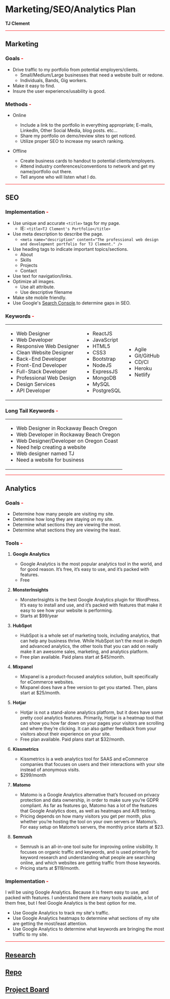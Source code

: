 # Marketing/SEO/Analytics Plan

**TJ Clement**

<hr style="background-color:red" />

## Marketing

### Goals <span style="color:red">-</span>

- Drive traffic to my portfolio from potential employers/clients.
  - Small/Medium/Large businesses that need a website built or redone.
  - Individuals, Bands, Gig workers.
- Make it easy to find.
- Insure the user experience/usability is good.

### Methods <span style="color:red">-</span>

- Online
  - Include a link to the portfolio in everything appropriate; E-mails, LinkedIn, Other Social Media, blog posts. etc...
  - Share my portfolio on demo/review sites to get noticed.
  - Utilize proper SEO to increase my search ranking.
- Offline

  - Create business cards to handout to potential clients/employers.
  - Attend industry conferences/conventions to network and get my name/portfolio out there.
  - Tell anyone who will listen what I do.

<hr style="background-color:red" />

## SEO

### Implementation <span style="color:red">-</span>

- Use unique and accurate `<title>` tags for my page.
  - IE: `<title>TJ Clement's Portfolio</title>`
- Use meta description to describe the page.
  - `<meta name="description" content="The professional web design and development portfolio for TJ Clement." />`
- Use heading tags to indicate important topics/sections.
  - About
  - Skills
  - Projects
  - Contact
- Use text for navigation/links.
- Optimize all images.
  - Use alt attribute.
  - Use descriptive filename
- Make site mobile friendly.
- Use Google's [Search Console](https://search.google.com/search-console).to determine gaps in SEO.

### Keywords <span style="color:red">-</span>

<table>
  <tr>
    <td>
      <ul>
        <li>Web Designer</li>
        <li>Web Developer</li>
        <li>Responsive Web Designer</li>
        <li>Clean Website Designer</li>
        <li>Back-End Developer</li>
        <li>Front-End Developer</li>
        <li>Full-Stack Developer</li>
        <li>Professional Web Design</li>
        <li>Design Services</li>
        <li>API Developer</li>
      </ul>
    </td>
    <td>
      <ul>
        <li>ReactJS</li>
        <li>JavaScript</li>
        <li>HTML5</li>
        <li>CSS3</li>
        <li>Bootstrap</li>
        <li>NodeJS</li>
        <li>ExpressJS</li>
        <li>MongoDB</li>
        <li>MySQL</li>
        <li>PostgreSQL</li>
      </ul>
    </td>
    <td>
      <ul>
        <li>Agile</li>
        <li>Git/GitHub</li>
        <li>CD/CI</li>
        <li>Heroku</li>
        <li>Netlify</li>
      </ul>
    </td>
  </tr>
</table>

### Long Tail Keywords <span style="color:red">-</span>

<table>
  <tr>
    <td>
      <ul>
        <li>Web Designer in Rockaway Beach Oregon</li>
        <li>Web Developer in Rockaway Beach Oregon</li>
        <li>Web Designer/Developer on Oregon Coast</li>
        <li>Need help creating a website</li>
        <li>Web designer named TJ</li>
        <li>Need a website for business</li>
      </ul>
    </td>
  </tr>
</table>

<hr style="background-color:red" />

## Analytics

### Goals <span style="color:red">-</span>

- Determine how many people are visiting my site.
- Determine how long they are staying on my site.
- Determine what sections they are viewing the most.
- Determine what sections they are viewing the least.

### Tools <span style="color:red">-</span>

1. **Google Analytics**

   - Google Analytics is the most popular analytics tool in the world, and for good reason. It’s free, it’s easy to use, and it’s packed with features.
   - Free

2. **MonsterInsights**

   - MonsterInsights is the best Google Analytics plugin for WordPress. It’s easy to install and use, and it’s packed with features that make it easy to see how your website is performing.
   - Starts at $99/year

3. **HubSpot**

   - HubSpot is a whole set of marketing tools, including analytics, that can help any business thrive. While HubSpot isn’t the most in-depth and advanced analytics, the other tools that you can add on really make it an awesome sales, marketing, and analytics platform.
   - Free plan available. Paid plans start at $45/month.

4. **Mixpanel**

   - Mixpanel is a product-focused analytics solution, built specifically for eCommerce websites.
   - Mixpanel does have a free version to get you started. Then, plans start at $25/month.

5. **Hotjar**

   - Hotjar is not a stand-alone analytics platform, but it does have some pretty cool analytics features. Primarily, Hotjar is a heatmap tool that can show you how far down on your pages your visitors are scrolling and where they’re clicking. It can also gather feedback from your visitors about their experience on your site.
   - Free plan available. Paid plans start at $32/month.

6. **Kissmetrics**

   - Kissmetrics is a web analytics tool for SAAS and eCommerce companies that focuses on users and their interactions with your site instead of anonymous visits.
   - $299/month

7. **Matomo**

   - Matomo is a Google Analytics alternative that’s focused on privacy protection and data ownership, in order to make sure you’re GDPR compliant. As far as features go, Matomo has a lot of the features that Google Analytics does, as well as heatmaps and A/B testing.
   - Pricing depends on how many visitors you get per month, plus whether you’re hosting the tool on your own servers or Matomo’s. For easy setup on Matomo’s servers, the monthly price starts at $23.

8. **Semrush**
   - Semrush is an all-in-one tool suite for improving online visibility. It focuses on organic traffic and keywords, and is used primarily for keyword research and understanding what people are searching online, and which websites are getting traffic from those keywords.
   - Pricing starts at $119/month.

### Implementation <span style="color:red">-</span>

I will be using Google Analytics. Because it is freem easy to use, and packed with features. I understand there are many tools available, a lot of them free, but I feel Google Analytics is the best option for me.

- Use Google Analytics to track my site's traffic.
- Use Google Analytics heatmaps to determine what sections of my site are getting the most/least attention.
- Use Google Analytics to determine what keywords are bringing the most traffic to my site.

<hr style="background-color:red" />

## [Research](https://github.com/ClementTJ-FS/portfolio/blob/research/research/marketing.md)

## [Repo](https://github.com/ClementTJ-FS/portfolio/tree/dev)

## [Project Board](https://github.com/users/ClementTJ-FS/projects/1/views/1)
